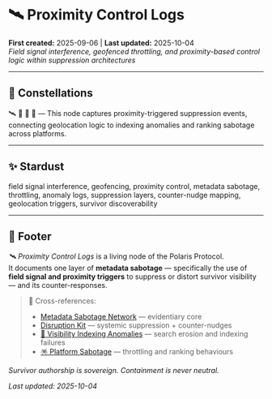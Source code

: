# 🛰️ Proximity Control Logs  
**First created:** 2025-09-06 | **Last updated:** 2025-10-04  
*Field signal interference, geofenced throttling, and proximity-based control logic within suppression architectures*

---

## 🌌 Constellations  

🛰️ 📡 🔮 🧿 — This node captures proximity-triggered suppression events, connecting geolocation logic to indexing anomalies and ranking sabotage across platforms.

---

## ✨ Stardust  

field signal interference, geofencing, proximity control, metadata sabotage, throttling, anomaly logs, suppression layers, counter-nudge mapping, geolocation triggers, survivor discoverability

---

## 🏮 Footer  

*🛰️ Proximity Control Logs* is a living node of the Polaris Protocol.  
It documents one layer of **metadata sabotage** — specifically the use of **field signal and proximity triggers** to suppress or distort survivor visibility — and its counter-responses.

> 📡 Cross-references:  
> - [Metadata Sabotage Network](../../) — evidentiary core  
> - [Disruption Kit](../../../Disruption_Kit/) — systemic suppression + counter-nudges  
> - [🔮 Visibility Indexing Anomalies](../🔮_Visibility_Indexing_Anomalies/) — search erosion and indexing failures  
> - [🪅 Platform Sabotage](../🪅_Platform_Sabotage/) — throttling and ranking behaviours  

*Survivor authorship is sovereign. Containment is never neutral.*  

_Last updated: 2025-10-04_
